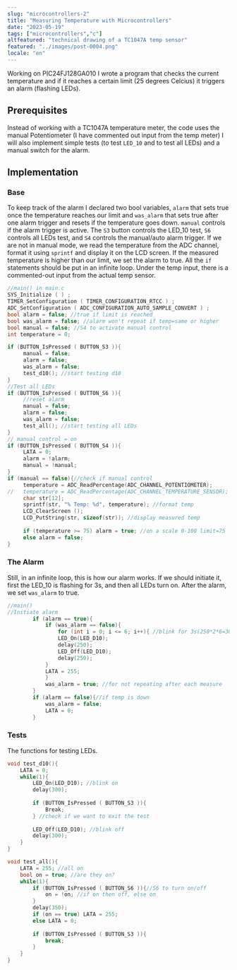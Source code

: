 ```yaml
---
slug: "microcontrollers-2"
title: "Measuring Temperature with Microcontrollers"
date: "2023-05-19"
tags: ["microcontrollers","c"]
altfeatured: "technical drawing of a TC1047A temp sensor"
featured: "../images/post-0004.png"
locale: "en"
---
```


Working on PIC24FJ128GA010 I wrote a program that checks the current temperature and if it reaches a certain limit (25 degrees Celcius) it triggers an alarm (flashing LEDs).

## Prerequisites

Instead of working with a TC1047A temperature meter, the code uses the manual Potentiometer (I have commented out input from the temp meter)
I will also implement simple tests (to test `LED_10` and to test all LEDs) and a manual switch for the alarm.

## Implementation

### Base

To keep track of the alarm I declared two bool variables, `alarm` that sets true once the temperature reaches our limit and `was_alarm` that sets true after one alarm trigger and resets if the temperature goes down. `manual` controls if the alarm trigger is active. The `S3` button controls the LED_10 test, `S6` controls all LEDs test, and `S4` controls the manual/auto alarm trigger.
If we are not in manual mode, we read the temperature from the ADC channel, format it using `sprintf` and display it on the LCD screen. If the measured temperature is higher than our limit, we set the alarm to true.
All the `if` statements should be put in an infinite loop.
Under the temp input, there is a commented-out input from the actual temp sensor.

```c
//main() in main.c
SYS_Initialize ( ) ;
TIMER_SetConfiguration ( TIMER_CONFIGURATION_RTCC ) ;
ADC_SetConfiguration ( ADC_CONFIGURATION_AUTO_SAMPLE_CONVERT ) ;
bool alarm = false; //true if limit is reached
bool was_alarm = false; //alarm won't repeat if temp=same or higher
bool manual = false; //S4 to activate manual control
int temperature = 0;

if (BUTTON_IsPressed ( BUTTON_S3 )){
     manual = false;
     alarm = false;
     was_alarm = false;
     test_d10(); //start testing d10
}
//Test all LEDs
if (BUTTON_IsPressed ( BUTTON_S6 )){
     //reset alarm
     manual = false;
     alarm = false;
     was_alarm = false;
     test_all(); //start testing all LEDs
}
// manual control = on
if (BUTTON_IsPressed ( BUTTON_S4 )){
     LATA = 0;
     alarm = !alarm;
     manual = !manual;
}
if (manual == false){//check if manual control
     temperature = ADC_ReadPercentage(ADC_CHANNEL_POTENTIOMETER);
//   temperature = ADC_ReadPercentage(ADC_CHANNEL_TEMPERATURE_SENSOR);
     char str[12];
     sprintf(str, "% Temp: %d", temperature); //format temp
     LCD_ClearScreen ();
     LCD_PutString(str, sizeof(str)); //display measured temp
            
     if (temperature >= 75) alarm = true; //on a scale 0-100 limit=75
     else alarm = false;
}
```

### The Alarm

Still, in an infinite loop, this is how our alarm works. If we should initiate it, first the LED_10 is flashing for 3s, and then all LEDs turn on. After the alarm, we set `was_alarm` to true.

```c
//main()
//Initiate alarm
        if (alarm == true){
            if (was_alarm == false){
                for (int i = 0; i <= 6; i++){ //blink for 3s(250*2*6=3000)
                LED_On(LED_D10);
                delay(250);
                LED_Off(LED_D10);
                delay(250);
            }           
            LATA = 255;
            }
            was_alarm = true; //for not repeating after each measure
        }
        if (alarm == false){//if temp is down
            was_alarm = false;
            LATA = 0;
        }
```

### Tests

The functions for testing LEDs.

```c
void test_d10(){
    LATA = 0;
    while(1){
        LED_On(LED_D10); //blink on
        delay(300);
      
        if (BUTTON_IsPressed ( BUTTON_S3 )){
            Break;
        } //check if we want to exit the test
        
        LED_Off(LED_D10); //blink off
        delay(300);
    }
}

void test_all(){
    LATA = 255; //all on
    bool on = true; //are they on?
    while(1){
        if (BUTTON_IsPressed ( BUTTON_S6 )){//S6 to turn on/off
            on = !on; //if on then off, else on
        }
        delay(350);
        if (on == true) LATA = 255;
        else LATA = 0;
        
        if (BUTTON_IsPressed ( BUTTON_S3 )){
            break;
        }
    }
}
```

